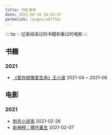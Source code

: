 ```yaml
---
title: 书影清单
date: 2021-06-10 20:43:57
permalink: /pages/a6775b/
---
```


::: tip 💡
记录阅读过的书籍和看过的电影
:::

## 书籍
### 2021
- [《爱你就像爱生命》王小波](https://book.douban.com/subject/3071717/) 2021-04 ~ 2021-06

## 电影
### 2021
- [刺杀小说家](https://movie.douban.com/subject/26826330/) 2021-02-26
- [新神榜：哪吒重生](https://movie.douban.com/subject/34779692/) 2021-02-07